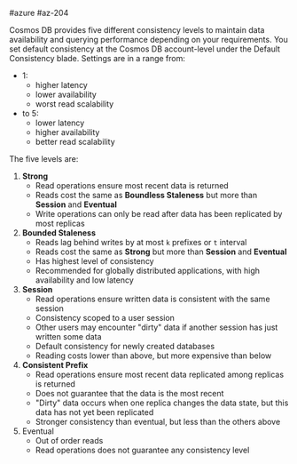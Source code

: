 #azure #az-204 

Cosmos DB provides five different consistency levels to maintain data availability and querying performance depending on your requirements.
You set default consistency at the Cosmos DB account-level under the Default Consistency blade.
Settings are in a range from:
- 1: 
	- higher latency
	- lower availability
	- worst read scalability
- to 5:
	- lower latency
	- higher availability
	- better read scalability

The five levels are:
1. **Strong**
	- Read operations ensure most recent data is returned
	- Reads cost the same as **Boundless Staleness** but more than **Session** and **Eventual**
	- Write operations can only be read after data has been replicated by most replicas
2. **Bounded Staleness**
	- Reads lag behind writes by at most `k` prefixes or `t` interval
	- Reads cost the same as **Strong** but more than **Session** and **Eventual**
	- Has highest level of consistency
	- Recommended for globally distributed applications, with high availability and low latency
3. **Session**
	- Read operations ensure written data is consistent with the same session
	- Consistency scoped to a user session
	- Other users may encounter "dirty" data if another session has just written some data
	- Default consistency for newly created databases
	- Reading costs lower than above, but more expensive than below
4. **Consistent Prefix**
	- Read operations ensure most recent data replicated among replicas is returned
	- Does not guarantee that the data is the most recent
	- "Dirty" data occurs when one replica changes the data state, but this data has not yet been replicated
	- Stronger consistency than eventual, but less than the others above
5. Eventual
	- Out of order reads
	- Read operations does not guarantee any consistency level